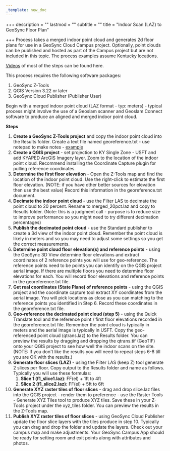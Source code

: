 ```yaml
---
_template: new_doc
---
```


+++
description = ""
lastmod = ""
subtitle = ""
title = "Indoor Scan (LAZ) to GeoSync Floor Plan"

+++
Process takes a merged indoor point cloud and generates 2d floor plans for use in a GeoSync Cloud Campus project.  Optionally, point clouds can be published and hosted as part of the Campus project but are not included in this topic. The process examples assume Kentucky locations.

[Videos](https://vimeo.com/user/115886712/folder/15584093) of most of the steps can be found here.

This process requires the following software packages:

1. GeoSync Z-Tools
2. QGIS Version 3.22 or later
3. GeoSync Cloud Publisher (Publisher User)

Begin with a merged indoor point cloud (LAZ format - typ: meters) - typical process might involve the use of a Geoslam scanner and Geoslam Connect software to produce an aligned and merged indoor point cloud.

**Steps**

 1. **Create a GeoSync Z-Tools project** and copy the indoor point cloud into the Results folder.  Create a text file named georeference.txt - use notepad to make notes - [example](https://ztools.blob.core.windows.net/$root/georeference.txt)
 2. **Create a QGIS project** - set projection to KY Single Zone - USFT and add KYAPED ArcGIS Imagery layer.  Zoom to the location of the indoor point cloud.  Recommend installing the Coordinate Capture plugin for pulling reference coordinates.
 3. **Determine the first floor elevation** - Open the Z-Tools map and find the location of the indoor point cloud.  Use the right-click to estimate the first floor elevation. (NOTE: if you have other better sources for elevation then use the best value)  Record this information in the georeference.txt document.
 4. **Decimate the indoor point cloud** - use the Filter LAS to decimate the point cloud to 20 percent.  Rename to merged_20pct.laz and copy to Results folder. (Note:  this is a judgment call - purpose is to reduce size to improve performance so you might need to try different decimation percentages)
 5. **Publish the decimated point cloud** - use the Standard publisher to create a 3d view of the indoor point cloud.  Remember the point cloud is likely in meters and so you may need to adjust some settings so you get the correct measurements.
 6. **Determine point cloud floor elevation(s) and reference points** - using the GeoSync 3D View determine floor elevations and extract coordinates of 2 reference points you will use for geo-reference.  The reference points need to be points you can identify on the QGIS project aerial image.  If there are multiple floors you need to determine floor elevations for each.  You will record floor elevations and reference points in the georeference.txt file.
 7. **Get real coordinates (State Plane) of reference points** - using the QGIS project and the coordinate capture tool extract XY coordinates from the aerial image. You will pick locations as close as you can matching to the reference points you identified in Step 6.  Record these coordinates in the georeference.txt file.
 8. **Geo-reference the decimated point cloud (step 5)** - using the Quick Translate tool and the reference point / first floor elevations recorded in the georeference.txt file.  Remember the point cloud is typically in meters and the aerial image is typically in USFT.  Copy the geo-referenced point cloud (qtrans.laz) to the Results folder.  You can preview the results by dragging and dropping the qtrans.tif (GeoTIF) onto your QGIS project to see how well the indoor scans on the site.  (NOTE: If you don't like the results you will need to repeat steps 6-8 till you are OK with the results.)
 9. **Generate floor slices (LAZ)** - using the Filter LAS (keep Z) tool generate 2 slices per floor. Copy output to the Results folder and name as follows. Typically you will use these formulas:
    1. **Slice 1 (f1_slice1.laz)**: FF(el) + 1ft to 4ft
    2. **Slice 2 (f1_slice2.laz):** FF(el) + 5ft to 6ft
10. **Generate XYZ raster tiles of floor slices** - drag and drop slice.laz files into the QGIS project - render them to preference - use the Raster Tools - Generate XYZ Tiles tool to produce XYZ tiles.  Save these in your Z-Tools project under the xyz_tiles folder.  You can preview the results in the Z-Tools map.
11. **Publish XYZ raster tiles of floor slices** - using GeoSync Cloud Publisher update the floor slice layers with the tiles produce in step 10. Typically you can drag and drop the folder and update the layers.  Check out your campus map and make adjustments.  Your GeoSync Campus App should be ready for setting room and exit points along with attributes and photos.
